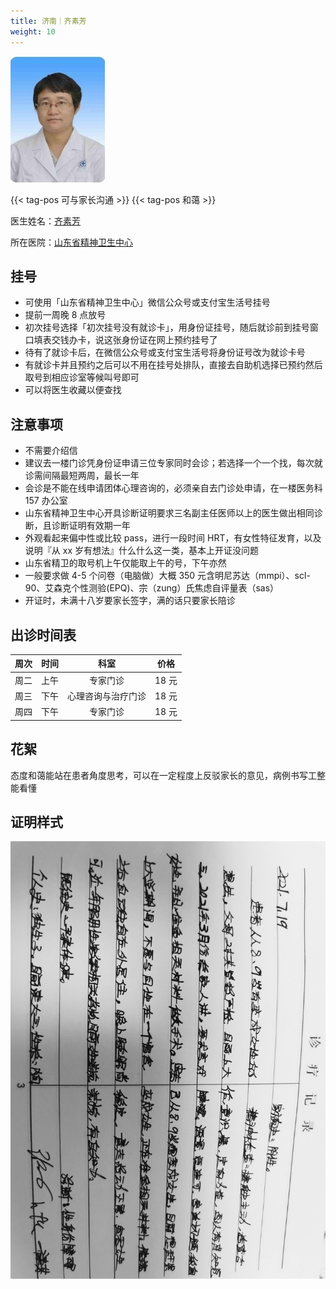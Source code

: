 ```yaml
---
title: 济南｜齐素芳
weight: 10
---
```


![doctor](doctor.jpg)

{{< tag-pos 可与家长沟通 >}} {{< tag-pos 和蔼 >}}

医生姓名：[齐素芳](https://www.haodf.com/doctor/6964430522.html)

所在医院：[山东省精神卫生中心](https://amap.com/place/B0FFM4NU1Y)

## 挂号

- 可使用「山东省精神卫生中心」微信公众号或支付宝生活号挂号
- 提前一周晚 8 点放号
- 初次挂号选择「初次挂号没有就诊卡」，用身份证挂号，随后就诊前到挂号窗口填表交钱办卡，说这张身份证在网上预约挂号了
- 待有了就诊卡后，在微信公众号或支付宝生活号将身份证号改为就诊卡号
- 有就诊卡并且预约之后可以不用在挂号处排队，直接去自助机选择已预约然后取号到相应诊室等候叫号即可
- 可以将医生收藏以便查找

## 注意事项

- 不需要介绍信
- 建议去一楼门诊凭身份证申请三位专家同时会诊；若选择一个一个找，每次就诊需间隔最短两周，最长一年
- 会诊是不能在线申请团体心理咨询的，必须亲自去门诊处申请，在一楼医务科 157 办公室
- 山东省精神卫生中心开具诊断证明要求三名副主任医师以上的医生做出相同诊断，且诊断证明有效期一年
- 外观看起来偏中性或比较 pass，进行一段时间 HRT，有女性特征发育，以及说明『从 xx 岁有想法』什么什么这一类，基本上开证没问题
- 山东省精卫的取号机上午仅能取上午的号，下午亦然
- 一般要求做 4-5 个问卷（电脑做）大概 350 元含明尼苏达（mmpi）、scl-90、艾森克个性测验(EPQ)、宗（zung）氏焦虑自评量表（sas）
- 开证时，未满十八岁要家长签字，满的话只要家长陪诊

## 出诊时间表

| 周次 | 时间 |        科室        | 价格 |
| :--: | :--: | :----------------: | :--: |
| 周二 | 上午 |      专家门诊      | 18 元 |
| 周三 | 下午 | 心理咨询与治疗门诊 | 18 元 |
| 周四 | 下午 |      专家门诊      | 18 元 |

## 花絮

态度和蔼能站在患者角度思考，可以在一定程度上反驳家长的意见，病例书写工整能看懂

## 证明样式

![证明](proof.jpg)
